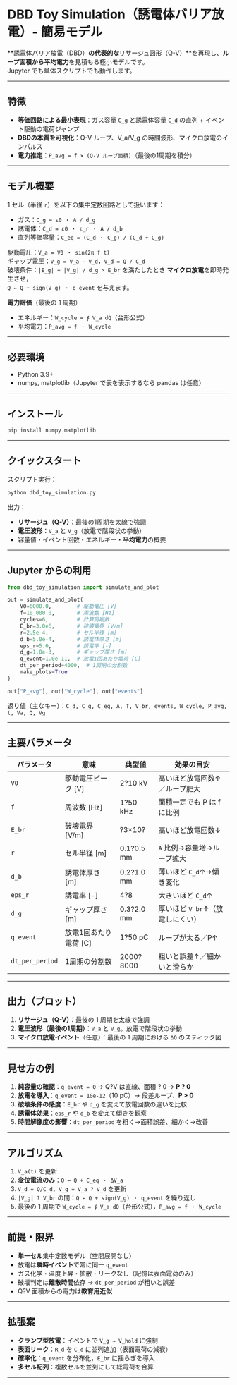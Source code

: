 # DBD Toy Simulation（誘電体バリア放電）- 簡易モデル

**誘電体バリア放電（DBD）**の代表的な**リサージュ図形（Q-V）**を再現し、**ループ面積から平均電力**を見積もる極小モデルです。  
Jupyter でも単体スクリプトでも動作します。

---

## 特徴
- **等価回路による最小表現**：ガス容量 `C_g` と誘電体容量 `C_d` の直列 + イベント駆動の電荷ジャンプ
- **DBDの本質を可視化**：Q-V ループ、V_a/V_g の時間波形、マイクロ放電のインパルス
- **電力推定**：`P_avg = f × (Q-V ループ面積)`（最後の1周期を積分）

---

## モデル概要

1 セル（半径 `r`）を以下の集中定数回路として扱います：

- ガス：`C_g = ε0 ・ A / d_g`  
- 誘電体：`C_d = ε0 ・ ε_r ・ A / d_b`  
- 直列等価容量：`C_eq = (C_d ・ C_g) / (C_d + C_g)`

駆動電圧：`V_a = V0 ・ sin(2π f t)`  
ギャップ電圧：`V_g = V_a - V_d`，`V_d = Q / C_d`  
破壊条件：`|E_g| = |V_g| / d_g > E_br` を満たしたとき **マイクロ放電**を即時発生させ，  
`Q ← Q + sign(V_g) ・ q_event` を与えます。

**電力評価**（最後の 1 周期）  
- エネルギー：`W_cycle = ∮ V_a dQ`（台形公式）  
- 平均電力：`P_avg = f ・ W_cycle`

---

## 必要環境
- Python 3.9+
- numpy, matplotlib（Jupyter で表を表示するなら pandas は任意）

---

## インストール
```bash
pip install numpy matplotlib
```

---

## クイックスタート
スクリプト実行：
```bash
python dbd_toy_simulation.py
```
出力：
- **リサージュ（Q-V）**：最後の1周期を太線で強調
- **電圧波形**：`V_a` と `V_g`（放電で階段状の挙動）
- 容量値・イベント回数・エネルギー・**平均電力**の概要

---

## Jupyter からの利用
```python
from dbd_toy_simulation import simulate_and_plot

out = simulate_and_plot(
    V0=6000.0,        # 駆動電圧 [V]
    f=10_000.0,       # 周波数 [Hz]
    cycles=6,         # 計算周期数
    E_br=3.0e6,       # 破壊電界 [V/m]
    r=2.5e-4,         # セル半径 [m]
    d_b=5.0e-4,       # 誘電体厚さ [m]
    eps_r=5.0,        # 誘電率 [-]
    d_g=1.0e-3,       # ギャップ厚さ [m]
    q_event=1.0e-11,  # 放電1回あたり電荷 [C]
    dt_per_period=4000,  # 1周期の分割数
    make_plots=True
)

out["P_avg"], out["W_cycle"], out["events"]
```

返り値（主なキー）：`C_d, C_g, C_eq, A, T, V_br, events, W_cycle, P_avg, t, Va, Q, Vg`

---

## 主要パラメータ

| パラメータ | 意味 | 典型値 | 効果の目安 |
|---|---|---|---|
| `V0` | 駆動電圧ピーク [V] | 2?10 kV | 高いほど放電回数↑／ループ肥大 |
| `f` | 周波数 [Hz] | 1?50 kHz | 面積一定でも P は f に比例 |
| `E_br` | 破壊電界 [V/m] | ?3×10? | 高いほど放電回数↓ |
| `r` | セル半径 [m] | 0.1?0.5 mm | `A` 比例→容量増→ループ拡大 |
| `d_b` | 誘電体厚さ [m] | 0.2?1.0 mm | 薄いほど `C_d`↑→傾き変化 |
| `eps_r` | 誘電率 [-] | 4?8 | 大きいほど `C_d`↑ |
| `d_g` | ギャップ厚さ [m] | 0.3?2.0 mm | 厚いほど `V_br`↑（放電しにくい） |
| `q_event` | 放電1回あたり電荷 [C] | 1?50 pC | ループが太る／P↑ |
| `dt_per_period` | 1周期の分割数 | 2000?8000 | 粗いと誤差↑／細かいと滑らか |

---

## 出力（プロット）
1. **リサージュ（Q-V）**：最後の 1 周期を太線で強調  
2. **電圧波形（最後の1周期）**：`V_a` と `V_g`。放電で階段状の挙動  
3. **マイクロ放電イベント**（任意）：最後の 1 周期における `ΔQ` のスティック図

---

## 見せ方の例
1. **純容量の確認**：`q_event = 0` → Q?V は直線、面積 ? 0 → **P ? 0**  
2. **放電を導入**：`q_event = 10e-12`（10 pC）→ 段差ループ、**P > 0**  
3. **破壊条件の感度**：`E_br` や `d_g` を変えて放電回数の違いを比較  
4. **誘電体効果**：`eps_r` や `d_b` を変えて傾きを観察  
5. **時間解像度の影響**：`dt_per_period` を粗く→面積誤差、細かく→改善

---

## アルゴリズム
1. `V_a(t)` を更新  
2. **変位電流のみ**：`Q ← Q + C_eq ・ ΔV_a`  
3. `V_d = Q/C_d`，`V_g = V_a ? V_d` を更新  
4. `|V_g| ? V_br` の間：`Q ← Q + sign(V_g) ・ q_event` を繰り返し  
5. 最後の 1 周期で `W_cycle = ∮ V_a dQ`（台形公式），`P_avg = f ・ W_cycle`

---

## 前提・限界
- **単一セル**集中定数モデル（空間展開なし）
- 放電は**瞬時イベント**で常に同一 `q_event`
- ガス化学・温度上昇・拡散・リークなし（記憶は表面電荷のみ）
- 破壊判定は**離散時間**依存 → `dt_per_period` が粗いと誤差
- Q?V 面積からの電力は**教育用近似**

---

## 拡張案
- **クランプ型放電**：イベントで `V_g → V_hold` に強制  
- **表面リーク**：`R_d` を `C_d` に並列追加（表面電荷の減衰）  
- **確率化**：`q_event` を分布化，`E_br` に揺らぎを導入  
- **多セル配列**：複数セルを並列にして総電荷を合算

---


